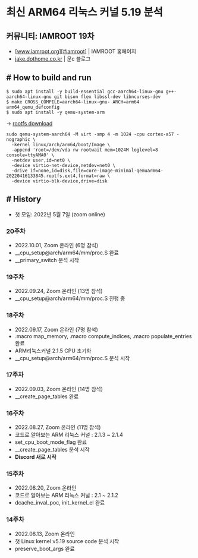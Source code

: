 # 최신 ARM64 리눅스 커널 5.19 분석

## 커뮤니티: IAMROOT 19차
- [www.iamroot.org][#iamroot] | IAMROOT 홈페이지
- [jake.dothome.co.kr][#moonc] | 문c 블로그

[#iamroot]: http://www.iamroot.org
[#moonc]: http://jake.dothome.co.kr

## \# How to build and run
```
$ sudo apt install -y build-essential gcc-aarch64-linux-gnu g++-aarch64-linux-gnu git bison flex libssl-dev libncurses-dev  
$ make CROSS_COMPILE=aarch64-linux-gnu- ARCH=arm64 arm64_qemu_defconfig
$ sudo apt install -y qemu-system-arm
```
-> [rootfs download](http://downloads.yoctoproject.org/releases/yocto/yocto-4.0/machines/qemu/qemuarm64/core-image-minimal-qemuarm64-20220416133845.rootfs.ext4)
```
sudo qemu-system-aarch64 -M virt -smp 4 -m 1024 -cpu cortex-a57 -nographic \
  -kernel linux/arch/arm64/boot/Image \
  -append 'root=/dev/vda rw rootwait mem=1024M loglevel=8 console=ttyAMA0' \
  -netdev user,id=net0 \
  -device virtio-net-device,netdev=net0 \
  -drive if=none,id=disk,file=core-image-minimal-qemuarm64-20220416133845.rootfs.ext4,format=raw \
  -device virtio-blk-device,drive=disk
```
## \# History

- 첫 모임: 2022년 5월 7일 (zoom online)

### 20주차
- 2022.10.01, Zoom 온라인 (6명 참석)
- __cpu_setup@arch/arm64/mm/proc.S 완료
- __primary_switch 분석 시작

### 19주차
- 2022.09.24, Zoom 온라인 (13명 참석)
- __cpu_setup@arch/arm64/mm/proc.S 진행 중

### 18주차
- 2022.09.17, Zoom 온라인 (7명 참석)
- .macro map_memory, .macro compute_indices, .macro populate_entries 완료
- ARM리눅스커널 2.1.5 CPU 초기화
- __cpu_setup@arch/arm64/mm/proc.S 분석 시작

### 17주차
- 2022.09.03, Zoom 온라인 (14명 참석)
- __create_page_tables 완료

### 16주차
- 2022.08.27, Zoom 온라인 (11명 참석)
- 코드로 알아보는 ARM 리눅스 커널 : 2.1.3 ~ 2.1.4
- set_cpu_boot_mode_flag 완료
- __create_page_tables 분석 시작
- **Discord 새로 시작**

### 15주차
- 2022.08.20, Zoom 온라인
- 코드로 알아보는 ARM 리눅스 커널 : 2.1 ~ 2.1.2
- dcache_inval_poc, init_kernel_el 완료

### 14주차
- 2022.08.13, Zoom 온라인
- 첫 Linux kernel v5.19 source code 분석 시작
- preserve_boot_args 완료

